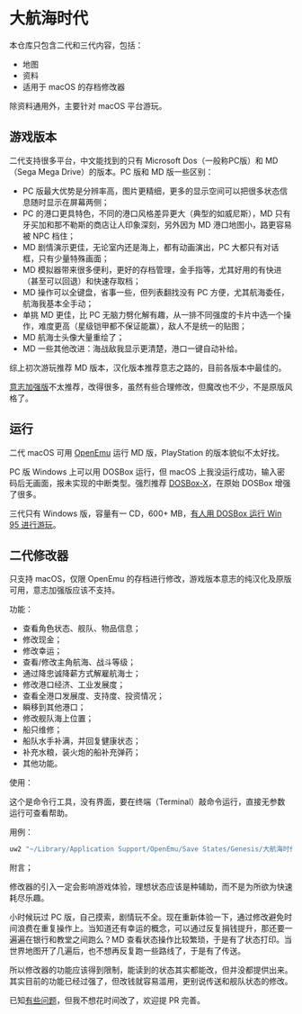 # 大航海时代

本仓库只包含二代和三代内容，包括：

* 地图
* 资料
* 适用于 macOS 的存档修改器

除资料通用外，主要针对 macOS 平台游玩。

## 游戏版本

二代支持很多平台，中文能找到的只有 Microsoft Dos（一般称PC版）和 MD（Sega Mega Drive）的版本。PC 版和 MD 版一些区别：

* PC 版最大优势是分辨率高，图片更精细，更多的显示空间可以把很多状态信息随时显示在屏幕两侧；
* PC 的港口更具特色，不同的港口风格差异更大（典型的如威尼斯），MD 只有牙买加和那不勒斯的商店让人印象深刻，另外因为 MD 港口地图小，路更容易被 NPC 档住；
* MD 剧情演示更佳，无论室内还是海上，都有动画演出，PC 大都只有对话框，只有少量特殊画面；
* MD 模拟器带来很多便利，更好的存档管理，金手指等，尤其好用的有快进（甚至可以回退）和快速存取档；
* MD 操作可以全键盘，省事一些，但列表翻找没有 PC 方便，尤其航海委任，航海我基本全手动；
* 单挑 MD 更佳，比 PC 无脑力劈化解有趣，从一排不同强度的卡片中选一个操作，难度更高（星级铠甲都不保证能赢），敌人不是统一的贴图；
* MD 航海士头像大量重绘了；
* MD 一些其他改进：海战敌我显示更清楚，港口一键自动补给。

综上初次游玩推荐 MD 版本，汉化版本推荐意志之路的，目前各版本中最佳的。

[意志加强版](https://www.kxb4u.com/yzzl/forumdisplay.php?fid=9)不太推荐，改得很多，虽然有些合理修改，但魔改也不少，不是原版风格了。

## 运行

二代 macOS 可用 [OpenEmu](https://openemu.org/) 运行 MD 版，PlayStation 的版本貌似不太好找。

PC 版 Windows 上可以用 DOSBox 运行，但 macOS 上我没运行成功，输入密码后无画面，报未实现的中断类型。强烈推荐 [DOSBox-X](https://dosbox-x.com/)，在原始 DOSBox 增强了很多。

三代只有 Windows 版，容量有一 CD，600+ MB，[有人用 DOSBox 运行 Win 95 进行游玩](https://tieba.baidu.com/p/5905801552)。

## 二代修改器

只支持 macOS，仅限 OpenEmu 的存档进行修改，游戏版本意志的纯汉化及原版可用，意志加强版应该不支持。

功能：

* 查看角色状态、舰队、物品信息；
* 修改现金；
* 修改幸运；
* 查看/修改主角航海、战斗等级；
* 通过降忠诚降薪方式解雇航海士；
* 修改港口经济、工业发展度；
* 查看全港口发展度、支持度、投资情况；
* 瞬移到其他港口；
* 修改舰队海上位置；
* 船只维修；
* 船队水手补满，并回复健康状态；
* 补充水粮，装火炮的船补充弹药；
* 其他功能。

使用：

这个是命令行工具，没有界面，要在终端（Terminal）敲命令运行，直接无参数运行可查看帮助。

用例：

```sh
uw2 "~/Library/Application Support/OpenEmu/Save States/Genesis/大航海时代Ⅱ意志纯汉化版/Quick Save State.oesavestate/State" info
```

附言；

修改器的引入一定会影响游戏体验，理想状态应该是种辅助，而不是为所欲为快速耗尽乐趣。

小时候玩过 PC 版，自己摸索，剧情玩不全。现在重新体验一下，通过修改避免时间浪费在重复操作上。当知道还有幸运的概念，可以通过反复捐钱提升，那还要一遍遍在银行和教堂之间跑么？MD 查看状态操作比较繁琐，于是有了状态打印。当世界地图开了几遍后，也不想再反复跑一些路线了，于是有了传送。

所以修改器的功能应该得到限制，能读到的状态其实都能改，但并没都提供出来。其实目前的功能已经过强了，但改钱就容易滥用，更别说传送和舰队状态的修改。

已知[有些问题](https://github.com/BB9z/Uncharted-Waters/issues/1)，但我不想花时间改了，欢迎提 PR 完善。
